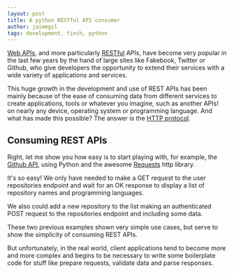 ```yaml
---
layout: post
title: A python RESTful API consumer
author: jaimegil
tags: development, finch, python
---
```


[Web APIs][webapis], and more particularly [RESTful][restful] APIs, have become very popular in the last few years by the hand of large sites like Fakebook, Twitter or Github, who give developers the opportunity to extend their services with a wide variety of applications and services.

This huge growth in the development and use of REST APIs has been mainly because of the ease of consuming data from different services to create applications, tools or whatever you imagine, such as another APIs! on nearly any device, operating system or programming language. And what has made this possible? The answer is the [HTTP protocol][http].

## Consuming REST APIs

Right, let me show you how easy is to start playing with, for example, the [Github API][github_api], using Python and the awesome [Requests][requests] http library.

<script src="https://gist.github.com/4356685.js">
</script>

It's so easy! We only have needed to make a GET request to the user repositories endpoint and wait for an OK response to display a list of repository names and programming languages.

We also could add a new repository to the list making an authenticated POST request to the repositories endpoint and including some data.

<script src="https://gist.github.com/4356841.js">
</script>

These two previous examples shown very simple use cases, but serve to show the simplicity of consuming REST APIs.

But unfortunately, in the real world, client applications tend to become more and more complex and begins to be necessary to write some boilerplate code for stuff like prepare requests, validate data and parse responses.

[webapis]: http://en.wikipedia.org/wiki/Application_programming_interface#Web_APIs
[restful]: http://en.wikipedia.org/wiki/Representational_state_transfer
[http]: http://en.wikipedia.org/wiki/Hypertext_Transfer_Protocol
[requests]: http://python-requests.org
[github_api]: http://developer.github.com/v3/repos/
